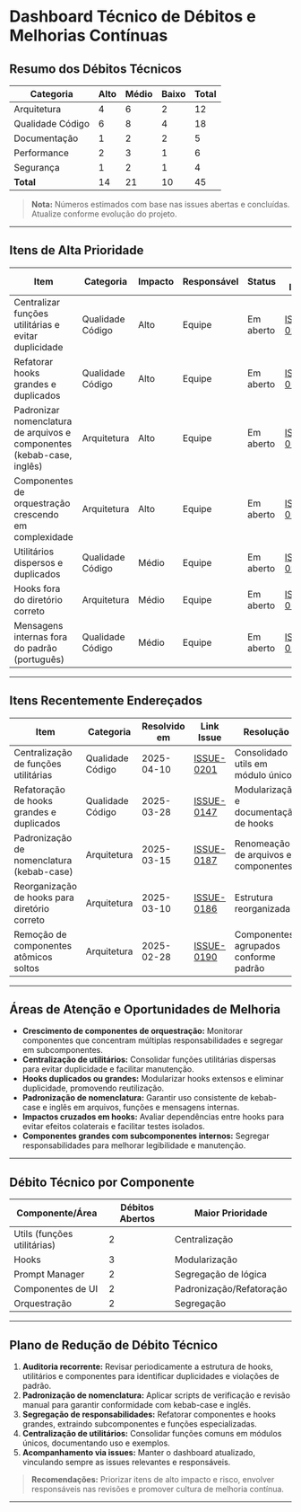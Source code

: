 # Dashboard Técnico de Débitos e Melhorias Contínuas

## Resumo dos Débitos Técnicos

| Categoria        | Alto | Médio | Baixo | Total |
|------------------|------|-------|-------|-------|
| Arquitetura      | 4    | 6     | 2     | 12    |
| Qualidade Código | 6    | 8     | 4     | 18    |
| Documentação     | 1    | 2     | 2     | 5     |
| Performance      | 2    | 3     | 1     | 6     |
| Segurança        | 1    | 2     | 1     | 4     |
| **Total**        | 14   | 21    | 10    | 45    |

> **Nota:** Números estimados com base nas issues abertas e concluídas. Atualize conforme evolução do projeto.

---

## Itens de Alta Prioridade

| Item                                                                 | Categoria        | Impacto | Responsável   | Status    | Link Issue                                                                 | Recomendação                      |
|----------------------------------------------------------------------|------------------|---------|---------------|-----------|---------------------------------------------------------------------------|-----------------------------------|
| Centralizar funções utilitárias e evitar duplicidade                 | Qualidade Código | Alto    | Equipe        | Em aberto | [ISSUE-0201](../../issues/backlog/improvement/ISSUE-0201-Consolidar-centralizar-funcoes-utilitarias/) | Consolidar utils em único módulo  |
| Refatorar hooks grandes e duplicados                                 | Qualidade Código | Alto    | Equipe        | Em aberto | [ISSUE-0192](../../issues/backlog/improvement/ISSUE-0192-Hooks-ou-componentes-grandes-refatorar/)     | Modularizar e documentar hooks    |
| Padronizar nomenclatura de arquivos e componentes (kebab-case, inglês)| Arquitetura      | Alto    | Equipe        | Em aberto | [ISSUE-0187](../../issues/backlog/improvement/ISSUE-0187-Nomes-fora-do-padrao-kebab-case/)             | Auditoria e renomeação            |
| Componentes de orquestração crescendo em complexidade                | Arquitetura      | Alto    | Equipe        | Em aberto | [ISSUE-0185](../../issues/backlog/improvement/ISSUE-0185-Componentes-grandes-com-subcomponentes-internos/) | Segregar em subcomponentes        |
| Utilitários dispersos e duplicados                                   | Qualidade Código | Médio   | Equipe        | Em aberto | [ISSUE-0201](../../issues/backlog/improvement/ISSUE-0201-Consolidar-centralizar-funcoes-utilitarias/) | Centralizar e documentar          |
| Hooks fora do diretório correto                                      | Arquitetura      | Médio   | Equipe        | Em aberto | [ISSUE-0186](../../issues/backlog/improvement/ISSUE-0186-Hooks-fora-do-diretorio-correto/)             | Reorganizar estrutura             |
| Mensagens internas fora do padrão (português)                        | Qualidade Código | Médio   | Equipe        | Em aberto | [ISSUE-0188](../../issues/backlog/improvement/ISSUE-0188-Mensagens-internas-em-portugues/)             | Padronizar para inglês            |

---

## Itens Recentemente Endereçados

| Item                                                        | Categoria        | Resolvido em | Link Issue                                                                 | Resolução                                    |
|-------------------------------------------------------------|------------------|--------------|---------------------------------------------------------------------------|-----------------------------------------------|
| Centralização de funções utilitárias                        | Qualidade Código | 2025-04-10   | [ISSUE-0201](../../issues/completed/improvement/ISSUE-0201-Consolidar-centralizar-funcoes-utilitarias/) | Consolidado utils em módulo único            |
| Refatoração de hooks grandes e duplicados                   | Qualidade Código | 2025-03-28   | [ISSUE-0147](../../issues/completed/improvement/ISSUE-0147-Refatorar-hooks-complexos-e-duplicados/)     | Modularização e documentação de hooks         |
| Padronização de nomenclatura (kebab-case)                   | Arquitetura      | 2025-03-15   | [ISSUE-0187](../../issues/completed/improvement/ISSUE-0187-Nomes-fora-do-padrao-kebab-case/)             | Renomeação de arquivos e componentes          |
| Reorganização de hooks para diretório correto               | Arquitetura      | 2025-03-10   | [ISSUE-0186](../../issues/completed/improvement/ISSUE-0186-Hooks-fora-do-diretorio-correto/)             | Estrutura reorganizada                        |
| Remoção de componentes atômicos soltos                      | Arquitetura      | 2025-02-28   | [ISSUE-0190](../../issues/completed/improvement/ISSUE-0190-Componentes-atomicos-soltos/)                 | Componentes agrupados conforme padrão         |

---

## Áreas de Atenção e Oportunidades de Melhoria

- **Crescimento de componentes de orquestração:** Monitorar componentes que concentram múltiplas responsabilidades e segregar em subcomponentes.
- **Centralização de utilitários:** Consolidar funções utilitárias dispersas para evitar duplicidade e facilitar manutenção.
- **Hooks duplicados ou grandes:** Modularizar hooks extensos e eliminar duplicidade, promovendo reutilização.
- **Padronização de nomenclatura:** Garantir uso consistente de kebab-case e inglês em arquivos, funções e mensagens internas.
- **Impactos cruzados em hooks:** Avaliar dependências entre hooks para evitar efeitos colaterais e facilitar testes isolados.
- **Componentes grandes com subcomponentes internos:** Segregar responsabilidades para melhorar legibilidade e manutenção.

---

## Débito Técnico por Componente

| Componente/Área         | Débitos Abertos | Maior Prioridade         |
|------------------------|-----------------|-------------------------|
| Utils (funções utilitárias) | 2               | Centralização           |
| Hooks                  | 3               | Modularização           |
| Prompt Manager         | 2               | Segregação de lógica    |
| Componentes de UI      | 2               | Padronização/Refatoração|
| Orquestração           | 2               | Segregação              |

---

## Plano de Redução de Débito Técnico

1. **Auditoria recorrente:** Revisar periodicamente a estrutura de hooks, utilitários e componentes para identificar duplicidades e violações de padrão.
2. **Padronização de nomenclatura:** Aplicar scripts de verificação e revisão manual para garantir conformidade com kebab-case e inglês.
3. **Segregação de responsabilidades:** Refatorar componentes e hooks grandes, extraindo subcomponentes e funções especializadas.
4. **Centralização de utilitários:** Consolidar funções comuns em módulos únicos, documentando uso e exemplos.
5. **Acompanhamento via issues:** Manter o dashboard atualizado, vinculando sempre as issues relevantes e responsáveis.

> **Recomendações:** Priorizar itens de alto impacto e risco, envolver responsáveis nas revisões e promover cultura de melhoria contínua.

---
